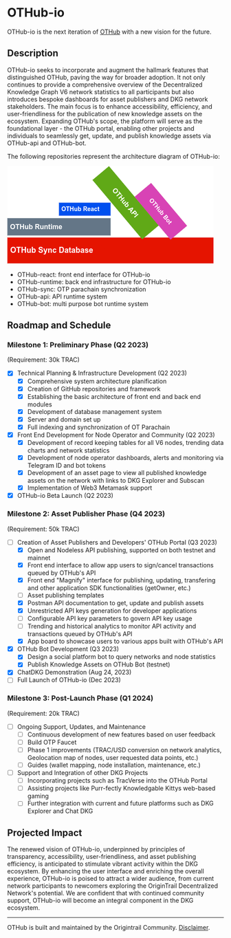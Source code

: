 # OTHub-io

OTHub-io is the next iteration of [OTHub](https://github.com/OT-Hub/OTHub) with a new vision for the future.

## Description
OTHub-io seeks to incorporate and augment the hallmark features that distinguished OTHub, paving the way for broader adoption. It not only continues to provide a comprehensive overview of the Decentralized Knowledge Graph V6 network statistics to all participants but also introduces bespoke dashboards for asset publishers and DKG network stakeholders. The main focus is to enhance accessibility, efficiency, and user-friendliness for the publication of new knowledge assets on the ecosystem. Expanding OTHub's scope, the platform will serve as the foundational layer - the OTHub portal, enabling other projects and individuals to seamlessly get, update, and publish knowledge assets via OTHub-api and OTHub-bot.

The following repositories represent the architecture diagram of OTHub-io:

![Architecture Diagram](https://github.com/othub-io/.github/blob/main/profile/architectureDiagram.png)

- OTHub-react: front end interface for OTHub-io
- OTHub-runtime: back end infrastructure for OTHub-io
- OTHub-sync: OTP parachain synchronization
- OTHub-api: API runtime system
- OTHub-bot: multi purpose bot runtime system
## Roadmap and Schedule
### Milestone 1: Preliminary Phase (Q2 2023)
(Requirement: 30k TRAC)
- [x] Technical Planning & Infrastructure Development (Q2 2023)
  - [x] Comprehensive system architecture planification
  - [x] Creation of GitHub repositories and framework
  - [x] Establishing the basic architecture of front end and back end modules
  - [x] Development of database management system
  - [x] Server and domain set up
  - [x] Full indexing and synchronization of OT Parachain
- [x] Front End Development for Node Operator and Community (Q2 2023)
  - [x] Development of record keeping tables for all V6 nodes, trending data charts and network statistics
  - [x] Development of node operator dashboards, alerts and monitoring via Telegram ID and bot tokens
  - [x] Development of an asset page to view all published knowledge assets on the network with links to DKG Explorer and Subscan
  - [x] Implementation of Web3 Metamask support
- [x] OTHub-io Beta Launch (Q2 2023)
### Milestone 2: Asset Publisher Phase (Q4 2023)
(Requirement: 50k TRAC)
- [ ] Creation of Asset Publishers and Developers' OTHub Portal (Q3 2023)
  - [x] Open and Nodeless API publishing, supported on both testnet and mainnet
  - [x] Front end interface to allow app users to sign/cancel transactions queued by OTHub's API
  - [x] Front end "Magnify" interface for publishing, updating, transfering and other application SDK functionalities (getOwner, etc.)
  - [ ] Asset publishing templates
  - [x] Postman API documentation to get, update and publish assets
  - [x] Unrestricted API keys generation for developer applications
  - [ ] Configurable API key parameters to govern API key usage
  - [ ] Trending and historical analytics to monitor API activity and transactions queued by OTHub's API
  - [x] App board to showcase users to various apps built with OTHub's API
- [x] OTHub Bot Development (Q3 2023)
  - [x] Design a social platform bot to query networks and node statistics
  - [x] Publish Knowledge Assets on OTHub Bot (testnet)
- [x] ChatDKG Demonstration (Aug 24, 2023)
- [ ] Full Launch of OTHub-io (Dec 2023)
### Milestone 3: Post-Launch Phase (Q1 2024)
(Requirement: 20k TRAC)
- [ ] Ongoing Support, Updates, and Maintenance
  - [ ] Continuous development of new features based on user feedback
  - [ ] Build OTP Faucet
  - [ ] Phase 1 improvements (TRAC/USD conversion on network analytics, Geolocation map of nodes, user requested data points, etc.)
  - [ ] Guides (wallet mapping, node installation, maintenance, etc.)
- [ ] Support and Integration of other DKG Projects
  - [ ] Incorporating projects such as TracVerse into the OTHub Portal 
  - [ ] Assisting projects like Purr-fectly Knowledgable Kittys web-based gaming 
  - [ ] Further integration with current and future platforms such as DKG Explorer and Chat DKG

## Projected Impact
The renewed vision of OTHub-io, underpinned by principles of transparency, accessibility, user-friendliness, and asset publishing efficiency, is anticipated to stimulate vibrant activity within the DKG ecosystem. By enhancing the user interface and enriching the overall experience, OTHub-io is poised to attract a wider audience, from current network participants to newcomers exploring the OriginTrail Decentralized Network's potential. We are confident that with continued community support, OTHub-io will become an integral component in the DKG ecosystem. 
_____

OTHub is built and maintained by the Origintrail Community. [Disclaimer](https://github.com/othub-io/.github/blob/main/profile/DISCLAIMER.md).

